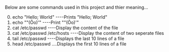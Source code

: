 Below are some commands used in this project and thier meaning...

 0. echo "Hello; World" ----Prints "Hello; World"
 1. echo "\"(Ôo)'"      ----Print ""(Ôo)'"
 2. cat /etc/passwd     ----Display the content of the file
 3. cat /etc/passwd /etc/hosts  ----Display the content of two seperate files
 4. tail /etc/passwd  ----Displays the last 10 lines of a file 
 5. head /etc/passwd ....Displays the first 10 lines of a file
